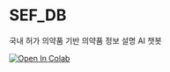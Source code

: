 # SEF_DB
﻿국내 허가 의약품 기반 의약품 정보 설명 AI 챗봇

[![Open In Colab](https://colab.research.google.com/assets/colab-badge.svg)](
https://colab.research.google.com/github/nh0127/SEF_DB/blob/main/SEF_DB.ipynb
)
